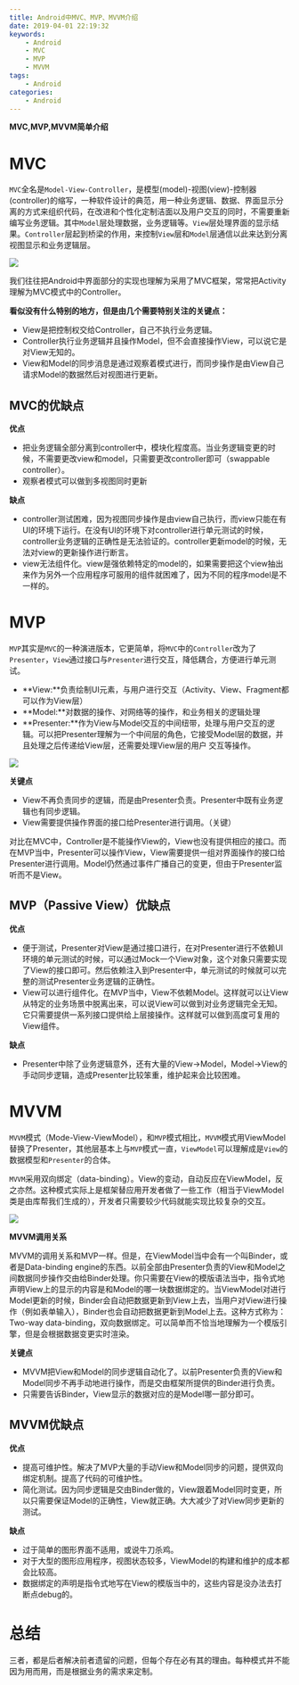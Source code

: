 ```yaml
---
title: Android中MVC、MVP、MVVM介绍
date: 2019-04-01 22:19:32
keywords:
    - Android
    - MVC
    - MVP
    - MVVM 
tags:
    - Android
categories:
    - Android
---
```


**MVC,MVP,MVVM简单介绍**

<!-- more -->

# MVC

`MVC`全名是`Model-View-Controller`，是模型(model)-视图(view)-控制器(controller)的缩写，一种软件设计的典范，用一种业务逻辑、数据、界面显示分离的方式来组织代码，在改进和个性化定制洁面以及用户交互的同时，不需要重新编写业务逻辑。其中`Model`层处理数据，业务逻辑等。`View`层处理界面的显示结果。`Controller`层起到桥梁的作用，来控制`View`层和`Model`层通信以此来达到分离视图显示和业务逻辑层。

![](mvc.png)

我们往往把Android中界面部分的实现也理解为采用了MVC框架，常常把Activity理解为MVC模式中的Controller。

**看似没有什么特别的地方，但是由几个需要特别关注的关键点：**

- View是把控制权交给Controller，自己不执行业务逻辑。
- Controller执行业务逻辑并且操作Model，但不会直接操作View，可以说它是对View无知的。
- View和Model的同步消息是通过观察着模式进行，而同步操作是由View自己请求Model的数据然后对视图进行更新。

## MVC的优缺点

**优点**

- 把业务逻辑全部分离到controller中，模块化程度高。当业务逻辑变更的时候，不需要更改view和model，只需要更改controller即可（swappable controller）。
- 观察者模式可以做到多视图同时更新

**缺点**

- controller测试困难，因为视图同步操作是由view自己执行，而view只能在有UI的环境下运行。在没有UI的环境下对controller进行单元测试的时候，controller业务逻辑的正确性是无法验证的。controller更新model的时候，无法对view的更新操作进行断言。
- view无法组件化。view是强依赖特定的model的，如果需要把这个view抽出来作为另外一个应用程序可服用的组件就困难了，因为不同的程序model是不一样的。

# MVP

`MVP`其实是`MVC`的一种演进版本，它更简单，将`MVC`中的`Controller`改为了`Presenter`，`View`通过接口与`Presenter`进行交互，降低耦合，方便进行单元测试。

- **View:**负责绘制UI元素，与用户进行交互（Activity、View、Fragment都可以作为View层）
- **Model:**对数据的操作、对网络等的操作，和业务相关的逻辑处理
- **Presenter:**作为View与Model交互的中间纽带，处理与用户交互的逻辑。可以把Presenter理解为一个中间层的角色，它接受Model层的数据，并且处理之后传递给View层，还需要处理View层的用户
交互等操作。

![](mvp.png)

**关键点**

- View不再负责同步的逻辑，而是由Presenter负责。Presenter中既有业务逻辑也有同步逻辑。
- View需要提供操作界面的接口给Presenter进行调用。（关键）

对比在MVC中，Controller是不能操作View的，View也没有提供相应的接口。而在MVP当中，Presenter可以操作View，View需要提供一组对界面操作的接口给Presenter进行调用。Model仍然通过事件广播自己的变更，但由于Presenter监听而不是View。

## MVP（Passive View）优缺点

**优点**

- 便于测试，Presenter对View是通过接口进行，在对Presenter进行不依赖UI环境的单元测试的时候，可以通过Mock一个View对象，这个对象只需要实现了View的接口即可。然后依赖注入到Presenter中，单元测试的时候就可以完整的测试Presenter业务逻辑的正确性。
- View可以进行组件化。在MVP当中，View不依赖Model。这样就可以让View从特定的业务场景中脱离出来，可以说View可以做到对业务逻辑完全无知。它只需要提供一系列接口提供给上层接操作。这样就可以做到高度可复用的View组件。

**缺点**

- Presenter中除了业务逻辑意外，还有大量的View->Model，Model->View的手动同步逻辑，造成Presenter比较笨重，维护起来会比较困难。

# MVVM

`MVVM`模式（Mode-View-ViewModel），和`MVP`模式相比，`MVVM`模式用ViewModel替换了Presenter，其他层基本上与`MVP`模式一直，`ViewModel`可以理解成是`View`的数据模型和`Presenter`的合体。

`MVVM`采用双向绑定（data-binding）。View的变动，自动反应在ViewModel，反之亦然。这种模式实际上是框架替应用开发者做了一些工作（相当于ViewModel类是由库帮我们生成的），开发者只需要较少代码就能实现比较复杂的交互。

![](mvvm.png)

**MVVM调用关系**

MVVM的调用关系和MVP一样。但是，在ViewModel当中会有一个叫Binder，或者是Data-binding engine的东西。以前全部由Presenter负责的View和Model之间数据同步操作交由给Binder处理。你只需要在View的模版语法当中，指令式地声明View上的显示的内容是和Model的哪一块数据绑定的。当ViewModel对进行Model更新的时候，Binder会自动把数据更新到View上去，当用户对View进行操作（例如表单输入），Binder也会自动把数据更新到Model上去。这种方式称为：Two-way data-binding，双向数据绑定。可以简单而不恰当地理解为一个模版引擎，但是会根据数据变更实时渲染。

**关键点**

- MVVM把View和Model的同步逻辑自动化了。以前Presenter负责的View和Model同步不再手动地进行操作，而是交由框架所提供的Binder进行负责。
- 只需要告诉Binder，View显示的数据对应的是Model哪一部分即可。

## MVVM优缺点

**优点**

- 提高可维护性。解决了MVP大量的手动View和Model同步的问题，提供双向绑定机制。提高了代码的可维护性。
- 简化测试。因为同步逻辑是交由Binder做的，View跟着Model同时变更，所以只需要保证Model的正确性，View就正确。大大减少了对View同步更新的测试。

**缺点**

- 过于简单的图形界面不适用，或说牛刀杀鸡。
- 对于大型的图形应用程序，视图状态较多，ViewModel的构建和维护的成本都会比较高。
- 数据绑定的声明是指令式地写在View的模版当中的，这些内容是没办法去打断点debug的。

# 总结

三者，都是后者解决前者遗留的问题，但每个存在必有其的理由。每种模式并不能因为用而用，而是根据业务的需求来定制。
